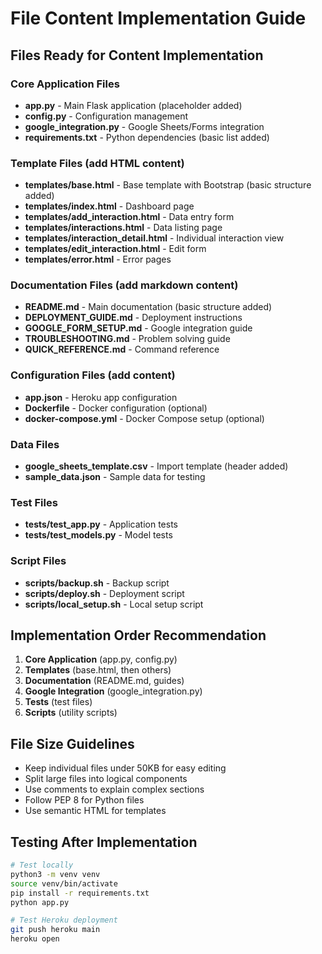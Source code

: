 # File Content Implementation Guide

## Files Ready for Content Implementation

### Core Application Files
- **app.py** - Main Flask application (placeholder added)
- **config.py** - Configuration management
- **google_integration.py** - Google Sheets/Forms integration
- **requirements.txt** - Python dependencies (basic list added)

### Template Files (add HTML content)
- **templates/base.html** - Base template with Bootstrap (basic structure added)
- **templates/index.html** - Dashboard page
- **templates/add_interaction.html** - Data entry form
- **templates/interactions.html** - Data listing page
- **templates/interaction_detail.html** - Individual interaction view
- **templates/edit_interaction.html** - Edit form
- **templates/error.html** - Error pages

### Documentation Files (add markdown content)
- **README.md** - Main documentation (basic structure added)
- **DEPLOYMENT_GUIDE.md** - Deployment instructions
- **GOOGLE_FORM_SETUP.md** - Google integration guide
- **TROUBLESHOOTING.md** - Problem solving guide
- **QUICK_REFERENCE.md** - Command reference

### Configuration Files (add content)
- **app.json** - Heroku app configuration
- **Dockerfile** - Docker configuration (optional)
- **docker-compose.yml** - Docker Compose setup (optional)

### Data Files
- **google_sheets_template.csv** - Import template (header added)
- **sample_data.json** - Sample data for testing

### Test Files
- **tests/test_app.py** - Application tests
- **tests/test_models.py** - Model tests

### Script Files
- **scripts/backup.sh** - Backup script
- **scripts/deploy.sh** - Deployment script
- **scripts/local_setup.sh** - Local setup script

## Implementation Order Recommendation

1. **Core Application** (app.py, config.py)
2. **Templates** (base.html, then others)
3. **Documentation** (README.md, guides)
4. **Google Integration** (google_integration.py)
5. **Tests** (test files)
6. **Scripts** (utility scripts)

## File Size Guidelines

- Keep individual files under 50KB for easy editing
- Split large files into logical components
- Use comments to explain complex sections
- Follow PEP 8 for Python files
- Use semantic HTML for templates

## Testing After Implementation

```bash
# Test locally
python3 -m venv venv
source venv/bin/activate
pip install -r requirements.txt
python app.py

# Test Heroku deployment
git push heroku main
heroku open
```
